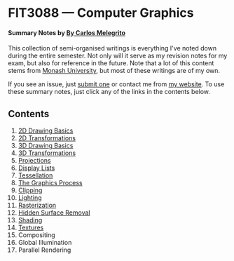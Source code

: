# FIT3088 — Computer Graphics
#### Summary Notes by [By Carlos Melegrito](http://mlgrto.com)

This collection of semi-organised writings is everything I've noted down during the entire semester. Not only will it serve as my revision notes for my exam, but also for reference in the future. Note that a lot of this content stems from [Monash University](http://www.monash.edu), but most of these writings are of my own.

If you see an issue, just [submit one](https://github.com/cjmlgrto/fit3088-notes/issues/new) or contact me from [my website](http://mlgrto.com/). To use these summary notes, just click any of the links in the contents below.

## Contents

1. [2D Drawing Basics](https://github.com/cjmlgrto/fit3088-notes/blob/master/notes/01-2D_drawing_basics.md)
2. [2D Transformations](https://github.com/cjmlgrto/fit3088-notes/blob/master/notes/02-2D_transformations.md)
3. [3D Drawing Basics](https://github.com/cjmlgrto/fit3088-notes/blob/master/notes/03-3D_drawing_basics.md)
4. [3D Transformations](https://github.com/cjmlgrto/fit3088-notes/blob/master/notes/04-3D_transformations.md)
5. [Projections](https://github.com/cjmlgrto/fit3088-notes/blob/master/notes/05-projections.md)
6. [Display Lists](https://github.com/cjmlgrto/fit3088-notes/blob/master/notes/06-display_lists.md)
7. [Tessellation](https://github.com/cjmlgrto/fit3088-notes/blob/master/notes/07-tessellation.md)
8. [The Graphics Process](https://github.com/cjmlgrto/fit3088-notes/blob/master/notes/08-graphics_process.md)
9. [Clipping](https://github.com/cjmlgrto/fit3088-notes/blob/master/notes/09-clipping.md)
10. [Lighting](https://github.com/cjmlgrto/fit3088-notes/blob/master/notes/10-lighting.md)
11. [Rasterization](https://github.com/cjmlgrto/fit3088-notes/blob/master/notes/11-rasterization.md)
12. [Hidden Surface Removal](https://github.com/cjmlgrto/fit3088-notes/blob/master/notes/12-hidden_surface_removal.md)
13. [Shading](https://github.com/cjmlgrto/fit3088-notes/blob/master/notes/13-shading.md)
14. [Textures](https://github.com/cjmlgrto/fit3088-notes/blob/master/notes/14-textures.md)
15. Compositing
16. Global Illumination
17. Parallel Rendering